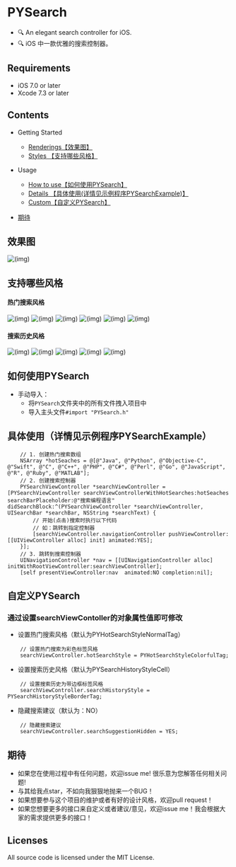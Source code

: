 # PYSearch
- 🔍 An elegant search controller for iOS.
- 🔍 iOS 中一款优雅的搜索控制器。

## Requirements
* iOS 7.0 or later
* Xcode 7.3 or later

## Contents

* Getting Started
  * [Renderings【效果图】](#效果图)
  * [Styles 【支持哪些风格】](#支持哪些风格)
  
* Usage
  * [How to use【如何使用PYSearch】](#如何使用PYSearch)
  * [Details 【具体使用(详情见示例程序PYSearchExample)】](#具体使用（详情见示例程序PYSearchExample）)
  * [Custom【自定义PYSearch】](#自定义PYSearch)
  
* [期待](#期待)

## <a id="效果图"></a>效果图

![(img)](http://oe1ml9cxe.bkt.clouddn.com/PYSearchDemo.gif)

## <a id="支持哪些风格"></a>支持哪些风格

#### 热门搜索风格
![(img)](https://github.com/iphone5solo/learngit/raw/master/imagesForPYSearch/PYHotSearchStyleDefault.png)
![(img)](https://github.com/iphone5solo/learngit/raw/master/imagesForPYSearch/PYHotSearchStyleColorfulTag.png)
![(img)](https://github.com/iphone5solo/learngit/raw/master/imagesForPYSearch/PYHotSearchStyleBorderTag.png)
![(img)](https://github.com/iphone5solo/learngit/raw/master/imagesForPYSearch/PYHotSearchStyleARCBorderTag.png)
![(img)](https://github.com/iphone5solo/learngit/raw/master/imagesForPYSearch/PYHotSearchStyleRankTag.png)
![(img)](https://github.com/iphone5solo/learngit/raw/master/imagesForPYSearch/PYHotSearchStyleRectangleTag.png)

#### 搜索历史风格

![(img)](https://github.com/iphone5solo/learngit/raw/master/imagesForPYSearch/PYSearchHistoryStyleDefault.png)
![(img)](https://github.com/iphone5solo/learngit/raw/master/imagesForPYSearch/PYSearchHistoryStyleNormalTag.png)
![(img)](https://github.com/iphone5solo/learngit/raw/master/imagesForPYSearch/PYSearchHistoryStyleColorfulTag.png)
![(img)](https://github.com/iphone5solo/learngit/raw/master/imagesForPYSearch/PYSearchHistoryStyleBorderTag.png)
![(img)](https://github.com/iphone5solo/learngit/raw/master/imagesForPYSearch/PYSearchHistoryStyleARCBorderTag.png)

## <a id="如何使用PYSearch"></a>如何使用PYSearch
* 手动导入：
  - 将`PYSearch`文件夹中的所有文件拽入项目中
  - 导入主头文件`#import "PYSearch.h"`
  
  
## <a id="具体使用（详情见示例程序PYSearchExample）"></a>具体使用（详情见示例程序PYSearchExample）
```objc
    // 1. 创建热门搜索数组
    NSArray *hotSeaches = @[@"Java", @"Python", @"Objective-C", @"Swift", @"C", @"C++", @"PHP", @"C#", @"Perl", @"Go", @"JavaScript", @"R", @"Ruby", @"MATLAB"];
    // 2. 创建搜索控制器
    PYSearchViewController *searchViewController = [PYSearchViewController searchViewControllerWithHotSearches:hotSeaches searchBarPlaceholder:@"搜索编程语言" didSearchBlock:^(PYSearchViewController *searchViewController, UISearchBar *searchBar, NSString *searchText) {
        // 开始(点击)搜索时执行以下代码
        // 如：跳转到指定控制器
        [searchViewController.navigationController pushViewController:[[UIViewController alloc] init] animated:YES];
    }];
    // 3. 跳转到搜索控制器
    UINavigationController *nav = [[UINavigationController alloc] initWithRootViewController:searchViewController];
    [self presentViewController:nav  animated:NO completion:nil];

```

## <a id="自定义PYSearch"></a>自定义PYSearch

### 通过设置searchViewContoller的对象属性值即可修改

* 设置热门搜索风格（默认为PYHotSearchStyleNormalTag）
```objc
	// 设置热门搜索为彩色标签风格
	searchViewController.hotSearchStyle = PYHotSearchStyleColorfulTag;
```

* 设置搜索历史风格（默认为PYSearchHistoryStyleCell）
```objc
	// 设置搜索历史为带边框标签风格
	searchViewController.searchHistoryStyle = PYSearchHistoryStyleBorderTag;
```

* 隐藏搜索建议（默认为：NO）
```objc
	// 隐藏搜索建议
	searchViewController.searchSuggestionHidden = YES;
```

## <a id="期待"></a>期待

- 如果您在使用过程中有任何问题，欢迎issue me! 很乐意为您解答任何相关问题!
- 与其给我点star，不如向我狠狠地抛来一个BUG！
- 如果想要参与这个项目的维护或者有好的设计风格，欢迎pull request！
- 如果您想要更多的接口来自定义或者建议/意见，欢迎issue me！我会根据大家的需求提供更多的接口！

## Licenses
All source code is licensed under the MIT License.